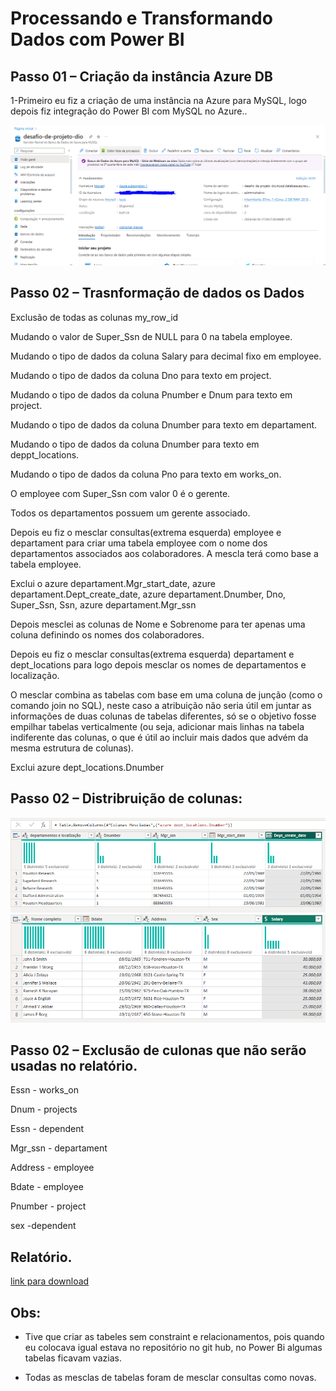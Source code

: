 # Processando e Transformando Dados com Power BI

## Passo 01 – Criação da instância Azure DB

1-Primeiro eu fiz a criação de uma instância na Azure para MySQL, logo depois fiz integração do Power BI com MySQL no Azure..

<img src="azure-captura.PNG">

## Passo 02 – Trasnformação de dados os Dados

Exclusão de todas as colunas my_row_id

Mudando o valor de Super_Ssn de NULL para 0 na tabela employee.

Mudando o tipo de dados da coluna Salary para decimal fixo em employee.

Mudando o tipo de dados da coluna Dno para texto em project.

Mudando o tipo de dados da coluna Pnumber e Dnum para texto em project.

Mudando o tipo de dados da coluna Dnumber para texto em departament.

Mudando o tipo de dados da coluna Dnumber para texto em deppt_locations.

Mudando o tipo de dados da coluna Pno para texto em works_on.

O employee com Super_Ssn com valor 0 é o gerente.

Todos os departamentos possuem um gerente associado.

Depois eu fiz o mesclar consultas(extrema esquerda) employee e departament para criar uma tabela employee com o nome dos departamentos associados aos colaboradores. A mescla terá como base a tabela employee.

Exclui o azure departament.Mgr_start_date, azure departament.Dept_create_date, azure departament.Dnumber, Dno, Super_Ssn, Ssn, azure departament.Mgr_ssn

Depois mesclei as colunas de Nome e Sobrenome para ter apenas uma coluna definindo os nomes dos colaboradores.

Depois eu fiz o mesclar consultas(extrema esquerda) departament e dept_locations para logo depois mesclar os nomes de departamentos e localização.

O mesclar combina as tabelas com base em uma coluna de junção (como o comando join no SQL), neste caso a atribuição não seria útil em juntar as informações de duas colunas de tabelas diferentes, só se o objetivo fosse empilhar tabelas verticalmente (ou seja, adicionar mais linhas na tabela indiferente das colunas, o que é útil ao incluir mais dados que advém da mesma estrutura de colunas).

Exclui azure dept_locations.Dnumber

## Passo 02 – Distribruição de colunas:

<img src="1.PNG">

<img src="2.PNG">

## Passo 02 – Exclusão de culonas que não serão usadas no relatório.

Essn - works_on

Dnum - projects

Essn - dependent

Mgr_ssn - departament

Address - employee

Bdate - employee

Pnumber - project

sex -dependent

## Relatório.

[link para download](desafio-tratamento-de-dados.pbix)

## Obs:

- Tive que criar as tabeles sem constraint e relacionamentos, pois quando eu colocava igual estava no repositório no git hub, no Power Bi algumas tabelas ficavam vazias.

- Todas as mesclas de tabelas foram de mesclar consultas como novas.

